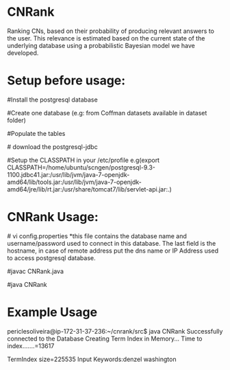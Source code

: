 CNRank
==================
Ranking CNs, based on their probability of producing relevant answers to the user. This relevance is estimated based on the current state of the underlying
database using a probabilistic Bayesian model we have developed.


Setup before usage:
====================
\#Install the postgresql database

\#Create one database (e.g: from Coffman datasets available in dataset folder)

\#Populate the tables

\# download the postgresql-jdbc

\#Setup the CLASSPATH in your /etc/profile
 e.g(export CLASSPATH=/home/ubuntu/scngen/postgresql-9.3-1100.jdbc41.jar:/usr/lib/jvm/java-7-openjdk-amd64/lib/tools.jar:/usr/lib/jvm/java-7-openjdk-amd64/jre/lib/rt.jar:/usr/share/tomcat7/lib/servlet-api.jar:.)

CNRank Usage:
===================
\# vi config.properties
  *this file contains the database name and username/password used to connect in this database. The last field is the hostname, in case of remote address put the dns name or IP Address used to access postgresql database.

\#javac CNRank.java

\#java CNRank

Example Usage
===================

periclesoliveira@ip-172-31-37-236:~/cnrank/src$ java CNRank
Successfully connected to the Database
Creating Term Index in Memory...
Time to index.......=13617

TermIndex size=225535
Input Keywords:denzel washington

